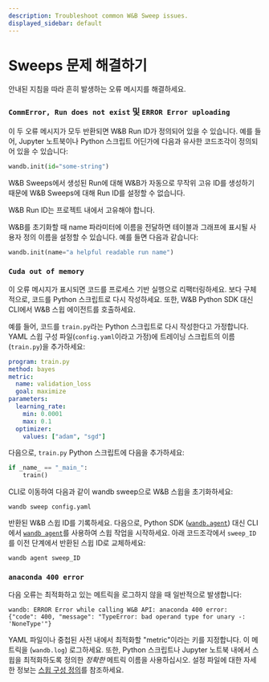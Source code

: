 ```yaml
---
description: Troubleshoot common W&B Sweep issues.
displayed_sidebar: default
---
```


# Sweeps 문제 해결하기

<head>
  <title>W&B Sweeps 문제 해결하기</title>
</head>

안내된 지침을 따라 흔히 발생하는 오류 메시지를 해결하세요.

### `CommError, Run does not exist` 및 `ERROR Error uploading`

이 두 오류 메시지가 모두 반환되면 W&B Run ID가 정의되어 있을 수 있습니다. 예를 들어, Jupyter 노트북이나 Python 스크립트 어딘가에 다음과 유사한 코드조각이 정의되어 있을 수 있습니다:

```python
wandb.init(id="some-string")
```

W&B Sweeps에서 생성된 Run에 대해 W&B가 자동으로 무작위 고유 ID를 생성하기 때문에 W&B Sweeps에 대해 Run ID를 설정할 수 없습니다.

W&B Run ID는 프로젝트 내에서 고유해야 합니다.

W&B를 초기화할 때 name 파라미터에 이름을 전달하면 테이블과 그래프에 표시될 사용자 정의 이름을 설정할 수 있습니다. 예를 들면 다음과 같습니다:

```python
wandb.init(name="a helpful readable run name")
```

### `Cuda out of memory`

이 오류 메시지가 표시되면 코드를 프로세스 기반 실행으로 리팩터링하세요. 보다 구체적으로, 코드를 Python 스크립트로 다시 작성하세요. 또한, W&B Python SDK 대신 CLI에서 W&B 스윕 에이전트를 호출하세요.

예를 들어, 코드를 `train.py`라는 Python 스크립트로 다시 작성한다고 가정합니다. YAML 스윕 구성 파일(`config.yaml`이라고 가정)에 트레이닝 스크립트의 이름(`train.py`)을 추가하세요:

```yaml
program: train.py
method: bayes
metric:
  name: validation_loss
  goal: maximize
parameters:
  learning_rate:
    min: 0.0001
    max: 0.1
  optimizer:
    values: ["adam", "sgd"]
```

다음으로, `train.py` Python 스크립트에 다음을 추가하세요:

```python
if _name_ == "_main_":
    train()
```

CLI로 이동하여 다음과 같이 wandb sweep으로 W&B 스윕을 초기화하세요:

```shell
wandb sweep config.yaml
```

반환된 W&B 스윕 ID를 기록하세요. 다음으로, Python SDK ([`wandb.agent`](../../ref/python/agent.md)) 대신 CLI에서 [`wandb agent`](../../ref/cli/wandb-agent.md)를 사용하여 스윕 작업을 시작하세요. 아래 코드조각에서 `sweep_ID`를 이전 단계에서 반환된 스윕 ID로 교체하세요:

```shell
wandb agent sweep_ID
```

### `anaconda 400 error`

다음 오류는 최적화하고 있는 메트릭을 로그하지 않을 때 일반적으로 발생합니다:

```shell
wandb: ERROR Error while calling W&B API: anaconda 400 error: 
{"code": 400, "message": "TypeError: bad operand type for unary -: 'NoneType'"}
```

YAML 파일이나 중첩된 사전 내에서 최적화할 "metric"이라는 키를 지정합니다. 이 메트릭을 (`wandb.log`) 로그하세요. 또한, Python 스크립트나 Jupyter 노트북 내에서 스윕을 최적화하도록 정의한 _정확한_ 메트릭 이름을 사용하십시오. 설정 파일에 대한 자세한 정보는 [스윕 구성 정의](./define-sweep-configuration.md)를 참조하세요.